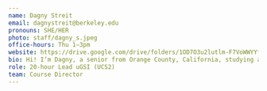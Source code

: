 ```yaml
---
name: Dagny Streit
email: dagnystreit@berkeley.edu
pronouns: SHE/HER
photo: staff/dagny_s.jpeg
office-hours: Thu 1–3pm
website: https://drive.google.com/drive/folders/1OD7O3u2lutlm-F7VoWWYYftTJjY-c3Mt?usp=sharing
bio: Hi! I’m Dagny, a senior from Orange County, California, studying applied mathematics and computer science. Outside of class, I enjoy cooking, reading, and traveling!
role: 20-hour Lead uGSI (UCS2)
team: Course Director
---
```

